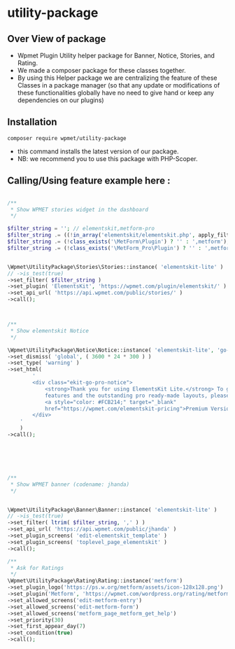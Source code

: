 
# utility-package

## Over View of package 

* Wpmet Plugin Utility helper package for Banner, Notice, Stories, and Rating.
* We made a composer package for these classes together.
* By using this Helper package we are centralizing the feature of these Classes in a package manager
  (so that any update or modifications of these functionalities globally have  no need to give hand or keep any dependencies on our plugins)


## Installation

`` composer require wpmet/utility-package ``

* this command installs the latest version of our package.
* NB: we recommend you to use this package with PHP-Scoper. 

## Calling/Using feature example here :

```php 

/**
 * Show WPMET stories widget in the dashboard
 */

$filter_string = ''; // elementskit,metform-pro
$filter_string .= ((!in_array('elementskit/elementskit.php', apply_filters('active_plugins', get_option('active_plugins')))) ? '' : ',elementskit');
$filter_string .= (!class_exists('\MetForm\Plugin') ? '' : ',metform');
$filter_string .= (!class_exists('\MetForm_Pro\Plugin') ? '' : ',metform-pro');


\Wpmet\UtilityPackage\Stories\Stories::instance( 'elementskit-lite' )   # @plugin_slug
// ->is_test(true)                                                      # @check_interval
->set_filter( $filter_string )                                          # @active_plugins
->set_plugin( 'ElementsKit', 'https://wpmet.com/plugin/elementskit/' )  # @plugin_name  @plugin_url
->set_api_url( 'https://api.wpmet.com/public/stories/' )                # @api_url_for_stories
->call();



/**
 * Show elementskit Notice
 */

\Wpmet\UtilityPackage\Notice\Notice::instance( 'elementskit-lite', 'go-pro-noti2ce' )   # @plugin_slug @notice_name
->set_dismiss( 'global', ( 3600 * 24 * 300 ) )                                          # @global/user @time_period
->set_type( 'warning' )                                                                 # @notice_type
->set_html(
        '
        <div class="ekit-go-pro-notice">
            <strong>Thank you for using ElementsKit Lite.</strong> To get more amazing 
            features and the outstanding pro ready-made layouts, please get the 
            <a style="color: #FCB214;" target="_blank" 
            href="https://wpmet.com/elementskit-pricing">Premium Version</a>.
        </div>
    '
    )                                                                                     # @notice_massage_html
->call();






/**
 * Show WPMET banner (codename: jhanda)
 */


\Wpmet\UtilityPackage\Banner\Banner::instance( 'elementskit-lite' )     # @plugin_slug
// ->is_test(true)                                                      # @check_interval
->set_filter( ltrim( $filter_string, ',' ) )                            # @active_plugins
->set_api_url( 'https://api.wpmet.com/public/jhanda' )                  # @api_url_for_banners
->set_plugin_screens( 'edit-elementskit_template' )                     # @set_allowed_screen
->set_plugin_screens( 'toplevel_page_elementskit' )                     # @set_allowed_screen
->call();

/**
 * Ask for Ratings 
 */
\Wpmet\UtilityPackage\Rating\Rating::instance('metform')                    # @plugin_slug
->set_plugin_logo('https://ps.w.org/metform/assets/icon-128x128.png')       # @plugin_logo_url
->set_plugin('Metform', 'https://wpmet.com/wordpress.org/rating/metform')   # @plugin_name  @plugin_url
->set_allowed_screens('edit-metform-entry')                                 # @set_allowed_screen
->set_allowed_screens('edit-metform-form')                                  # @set_allowed_screen
->set_allowed_screens('metform_page_metform_get_help')                      # @set_allowed_screen
->set_priority(30)                                                          # @priority
->set_first_appear_day(7)                                                   # @time_interval_days
->set_condition(true)                                                       # @check_conditions
->call();


```

